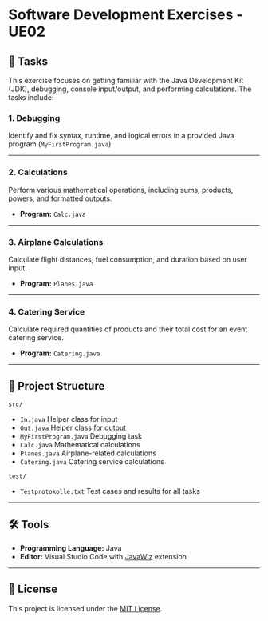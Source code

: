 # Software Development Exercises - UE02  

## 📜 Tasks  
This exercise focuses on getting familiar with the Java Development Kit (JDK), debugging, console input/output, and performing calculations. The tasks include:  

### 1. Debugging  
Identify and fix syntax, runtime, and logical errors in a provided Java program (`MyFirstProgram.java`).  

---

### 2. Calculations  
Perform various mathematical operations, including sums, products, powers, and formatted outputs.  
- **Program:** `Calc.java`  

---

### 3. Airplane Calculations  
Calculate flight distances, fuel consumption, and duration based on user input.  
- **Program:** `Planes.java`  

---

### 4. Catering Service  
Calculate required quantities of products and their total cost for an event catering service.  
- **Program:** `Catering.java`  

---

## 📂 Project Structure  
``src/``
- ``In.java`` Helper class for input
- ``Out.java`` Helper class for output
- ``MyFirstProgram.java`` Debugging task
- ``Calc.java`` Mathematical calculations
- ``Planes.java`` Airplane-related calculations
- ``Catering.java`` Catering service calculations

``test/``
- ``Testprotokolle.txt`` Test cases and results for all tasks

---

## 🛠 Tools  
- **Programming Language:** Java  
- **Editor:** Visual Studio Code with [JavaWiz](https://github.com/SSW-JKU/javawiz) extension  

---

## 📝 License  
This project is licensed under the [MIT License](LICENSE).  
